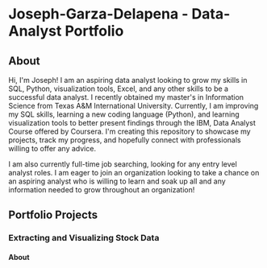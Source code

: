 # Joseph-Garza-Delapena - Data-Analyst Portfolio
## About 
Hi, I'm Joseph! I am an aspiring data analyst looking to grow my skills in SQL, Python, visualization tools, Excel, and any other skills to be a successful data analyst. I recently obtained my master's in Information Science from Texas A&M International University. Currently, I am improving my SQL skills, learning a new coding language (Python), and learning visualization tools to better present findings through the IBM, Data Analyst Course offered by Coursera. I'm creating this repository to showcase my projects, track my progress, and hopefully connect with professionals willing to offer any advice.

I am also currently full-time job searching, looking for any entry level analyst roles. I am eager to join an organization looking to take a chance on an aspiring analyst who is willing to learn and soak up all and any information needed to grow throughout an organization! 

## Portfolio Projects

### Extracting and Visualizing Stock Data

#### About
